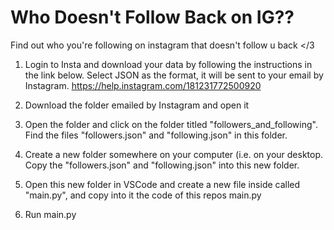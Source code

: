 # Who Doesn't Follow Back on IG??
Find out who you're following on instagram that doesn't follow u back </3

1. Login to Insta and download your data by following the instructions in the link below. Select JSON as the format, it will be sent to your email by Instagram.
https://help.instagram.com/181231772500920

2. Download the folder emailed by Instagram and open it
 
3. Open the folder and click on the folder titled "followers_and_following". Find the files "followers.json" and "following.json" in this folder.

4. Create a new folder somewhere on your computer (i.e. on your desktop. Copy the "followers.json" and "following.json" into this new folder.

5. Open this new folder in VSCode and create a new file inside called "main.py", and copy into it the code of this repos main.py

6. Run main.py
